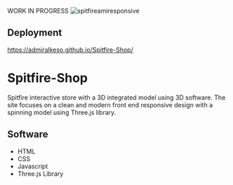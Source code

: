 WORK IN PROGRESS
![spitfireamiresponsive](https://github.com/user-attachments/assets/99e9eeb5-4e9e-4789-be1a-3cf612482b08)
## Deployment
https://admiralkeso.github.io/Spitfire-Shop/

# Spitfire-Shop
Spitfire interactive store with a 3D integrated model using 3D software. The site focuses on a clean and modern front end responsive design with a spinning model using Three.js library.

## Software
* HTML
* CSS
* Javascript
* Three.js Library
